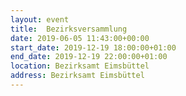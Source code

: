 ```yaml
---
layout: event
title:  Bezirksversammlung
date: 2019-06-05 11:43:00+00:00
start_date: 2019-12-19 18:00:00+01:00
end_date: 2019-12-19 22:00:00+01:00
location: Bezirksamt Eimsbüttel
address: Bezirksamt Eimsbüttel
---
```

